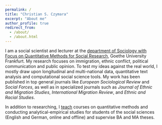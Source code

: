 ```yaml
---
permalink: /
title: "Christian S. Czymara"
excerpt: "About me"
author_profile: true
redirect_from: 
  - /about/
  - /about.html
---
```


I am a social scientist and lecturer at the [department of Sociology with Focus on Quantitative Methods for Social Research](http://www.fb03.uni-frankfurt.de/70378950), Goethe University Frankfurt. My research focuses on immigration, ethnic conflict, political communication and public opinion. To test my ideas against the real world, I mostly draw upon longitudinal and multi-national data, quantitative text analysis and computational social science tools. My work has been published in top general journals like *European Sociological Review* and *Social Forces*, as well as in specialized journals such as *Journal of Ethnic and Migration Studies*, *International Migration Review*, and *Ethnic and Racial Studies*.

In addition to researching, I [teach](teach) courses on quantitative methods and conducting analytical-empirical studies for students of the social sciences (English and German, online and offline) and supervise BA and MA theses.

